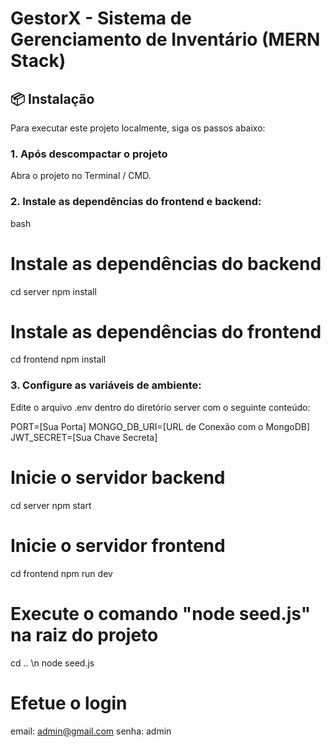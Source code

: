# GestorX - Sistema de Gerenciamento de Inventário (MERN Stack)

## 📦 Instalação

Para executar este projeto localmente, siga os passos abaixo:

### 1. Após descompactar o projeto

Abra o projeto no  Terminal / CMD.

### 2. Instale as dependências do frontend e backend:

bash
# Instale as dependências do backend
cd server
npm install

# Instale as dependências do frontend
cd frontend
npm install

### 3. Configure as variáveis de ambiente:

Edite o arquivo .env dentro do diretório server com o seguinte conteúdo:

PORT=[Sua Porta]
MONGO_DB_URI=[URL de Conexão com o MongoDB]
JWT_SECRET=[Sua Chave Secreta]

# Inicie o servidor backend
cd server
npm start

# Inicie o servidor frontend
cd frontend
npm run dev

# Execute o comando "node seed.js" na raiz do projeto
cd .. \n
node seed.js

# Efetue o login 
email: admin@gmail.com
senha: admin


